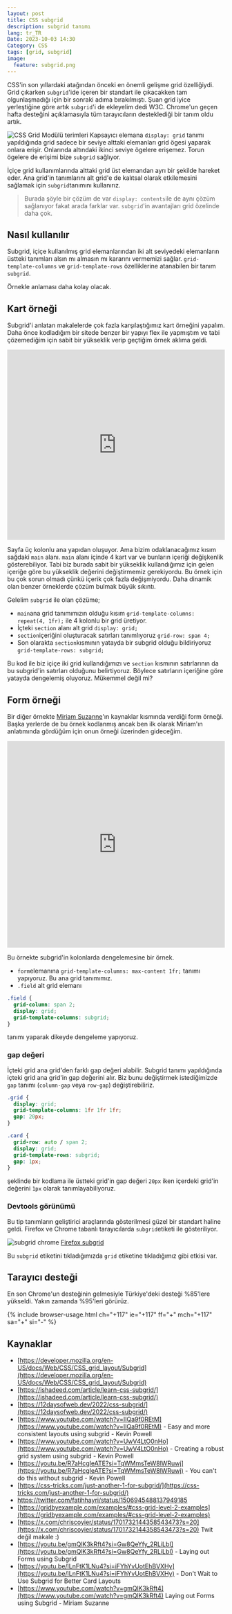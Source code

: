 ```yaml
---
layout: post
title: CSS subgrid
description: subgrid tanımı
lang: tr_TR
Date: 2023-10-03 14:30
Category: CSS
tags: [grid, subgrid]
image:
  feature: subgrid.png
---
```


CSS'in son yıllardaki atağından önceki en önemli gelişme grid özelliğiydi. Grid çıkarken `subgrid`'ide içeren bir standart ile çıkacakken tam olgunlaşmadığı için bir sonraki adıma bırakılmıştı. Şuan grid iyice yerleştiğine göre artık `subgrid`'i de ekleyelim dedi W3C.  Chrome'un geçen hafta desteğini açıklamasıyla tüm tarayıcıların desteklediği bir tanım oldu artık. 

![CSS Grid Modülü terimleri](https://fatihhayrioglu.com/images/grid-terimleri.png)
Kapsayıcı elemana `display: grid` tanımı yapıldığında grid sadece bir seviye alttaki elemanları grid ögesi yaparak onlara erişir. Onlarında altındaki ikinci seviye ögelere erişemez.  Torun ögelere de erişimi bize `subgrid` sağlıyor. 

İçiçe grid kullanımlarında alttaki grid üst elemandan ayrı bir şekilde hareket eder. Ana grid'in tanımlarını alt grid'e de kalıtsal olarak etkilemesini sağlamak için `subgrid`tanımını kullanırız. 

 > Burada şöyle bir çözüm de var `display: contents`ile de aynı çözüm sağlanıyor fakat arada farklar var. `subgrid`'in avantajları grid özelinde daha çok.

## Nasıl kullanılır

Subgrid, içiçe kullanılmış grid elemanlarından iki alt seviyedeki elemanların üstteki tanımları alsın mı almasın mı kararını vermemizi sağlar. `grid-template-columns` ve `grid-template-rows` özelliklerine atanabilen bir tanım `subgrid`. 

Örnekle anlaması daha kolay olacak. 

## Kart örneği

Subgrid'i anlatan makalelerde çok fazla karşılaştığımız kart örneğini yapalım. Daha önce kodladığım bir sitede benzer bir yapıyı flex ile yapmıştım ve tabi çözemediğim için sabit bir yükseklik verip geçtiğim örnek aklıma geldi.

<iframe height="440" style="width: 100%;" scrolling="no" title="subgrid" src="https://codepen.io/fatihhayri/embed/eYbKPJV?default-tab=result&zoom=0.5" frameborder="no" loading="lazy" allowtransparency="true" allowfullscreen="true">
  See the Pen <a href="https://codepen.io/fatihhayri/pen/eYbKPJV">
  subgrid</a> by Fatih Hayrioğlu (<a href="https://codepen.io/fatihhayri">@fatihhayri</a>)
  on <a href="https://codepen.io">CodePen</a>.
</iframe>

Sayfa üç kolonlu ana yapıdan oluşuyor. Ama bizim odaklanacağımız kısım sağdaki `main` alanı. `main` alanı içinde 4 kart var ve bunların içeriği değişkenlik gösterebiliyor. Tabi biz burada sabit bir yükseklik kullandığımız için gelen içeriğe göre bu yükseklik değerini değiştirmemiz gerekiyordu. Bu örnek için bu çok sorun olmadı çünkü içerik çok fazla değişmiyordu. Daha dinamik olan benzer örneklerde çözüm bulmak büyük sıkıntı. 

Gelelim `subgrid` ile olan çözüme;

- `main`ana grid tanımımızın olduğu kısım `grid-template-columns: repeat(4, 1fr);` ile 4 kolonlu bir grid üretiyor. 
- İçteki `section` alanı alt grid `display: grid;` 
- `section`içeriğini oluşturacak satırları tanımlıyoruz `grid-row: span 4;`
- Son olarakta `section`kısmının yatayda bir subgrid olduğu bildiriyoruz `grid-template-rows: subgrid;`

Bu kod ile biz içiçe iki grid kullandığımızı ve `section` kısmının satırlarının da bu subgrid'in satırları olduğunu belirtiyoruz. Böylece satırların içeriğine göre yatayda dengelemiş oluyoruz. Mükemmel değil mi?

## Form örneği

Bir diğer örnekte [Miriam Suzanne](https://front-end.social/@mia)'ın kaynaklar kısmında verdiği form örneği. Başka yerlerde de bu örnek kodlanmış ancak ben ilk olarak Miriam'ın anlatımında gördüğüm için onun örneği üzerinden gideceğim. 

<iframe height="478" style="width: 100%;" scrolling="no" title="Subgrid Forms" src="https://codepen.io/fatihhayri/embed/poqOVzG?default-tab=html%2Cresult&zoom=0.5" frameborder="no" loading="lazy" allowtransparency="true" allowfullscreen="true">
  See the Pen <a href="https://codepen.io/fatihhayri/pen/poqOVzG">
  Subgrid Forms</a> by Fatih Hayrioğlu (<a href="https://codepen.io/fatihhayri">@fatihhayri</a>)
  on <a href="https://codepen.io">CodePen</a>.
</iframe>

Bu örnekte subgrid'in kolonlarda dengelemesine bir örnek.

 - `form`elemanına `grid-template-columns: max-content 1fr;` tanımı yapıyoruz. Bu ana grid tanımımız.
 - `.field` alt grid elemanı

```css
.field {
  grid-column: span 2;
  display: grid;
  grid-template-columns: subgrid;
}
```
tanımı yaparak dikeyde dengeleme yapıyoruz.

### gap değeri 

İçteki grid ana grid'den farklı gap değeri alabilir. Subgrid tanımı yapıldığında içteki grid ana grid'in gap değerini alır. Biz bunu değiştirmek istediğimizde `gap` tanımı (`column-gap` veya `row-gap`) değiştirebiliriz. 

```css
.grid {
  display: grid;
  grid-template-columns: 1fr 1fr 1fr;
  gap: 20px;
}

.card {
  grid-row: auto / span 2;
  display: grid;
  grid-template-rows: subgrid;
  gap: 1px;
}
```

şeklinde bir kodlama ile üstteki grid'in gap değeri `20px`  iken içerdeki grid'in değerini `1px` olarak tanımlayabiliyoruz.

### Devtools görünümü

Bu tip tanımların geliştirici araçlarında gösterilmesi güzel bir standart haline geldi. Firefox ve Chrome tabanlı tarayıcılarda `subgrid`etiketi ile gösteriliyor. 

![subgrid chrome](https://fatihhayrioglu.com/images/chrome-subgrid.png)
[Firefox subgrid](https://fatihhayrioglu.com/images/firefox-subgrid.png)

Bu `subgrid` etiketini tıkladığımızda `grid` etiketine tıkladığımız gibi etkisi var. 

## Tarayıcı desteği

En son Chrome'un desteğinin gelmesiyle Türkiye'deki desteği %85'lere yükseldi. Yakın zamanda %95'leri görürüz.

{% include browser-usage.html ch="+117" ie="+117" ff="+" mch="+117" sa="+" si="-" %}

## Kaynaklar

 - [https://developer.mozilla.org/en-US/docs/Web/CSS/CSS_grid_layout/Subgrid](https://developer.mozilla.org/en-US/docs/Web/CSS/CSS_grid_layout/Subgrid)
 - [https://ishadeed.com/article/learn-css-subgrid/](https://ishadeed.com/article/learn-css-subgrid/)
 - [https://12daysofweb.dev/2022/css-subgrid/](https://12daysofweb.dev/2022/css-subgrid/)
 - [https://www.youtube.com/watch?v=IIQa9f0REtM](https://www.youtube.com/watch?v=IIQa9f0REtM) - Easy and more consistent layouts using subgrid - Kevin Powell
 - [https://www.youtube.com/watch?v=UwV4LtO0nHo](https://www.youtube.com/watch?v=UwV4LtO0nHo) - Creating a robust grid system using subgrid - Kevin Powell
 - [https://youtu.be/R7aHcgIeATE?si=TqWMmsTeW8lWRuwj](https://youtu.be/R7aHcgIeATE?si=TqWMmsTeW8lWRuwj) - You can't do this without subgrid - Kevin Powell
 - [https://css-tricks.com/just-another-1-for-subgrid/](https://css-tricks.com/just-another-1-for-subgrid/)
 - https://twitter.com/fatihhayri/status/1506945488137949185
 - [https://gridbyexample.com/examples/#css-grid-level-2-examples](https://gridbyexample.com/examples/#css-grid-level-2-examples)
 - [https://x.com/chriscoyier/status/1701732144358543473?s=20](https://x.com/chriscoyier/status/1701732144358543473?s=20) Twit değil makale :)
 - [https://youtu.be/gmQlK3kRft4?si=Gw8QeYfy_2RLiLbI](https://youtu.be/gmQlK3kRft4?si=Gw8QeYfy_2RLiLbI) - Laying out Forms using Subgrid
 - [https://youtu.be/lLnFtK1LNu4?si=iFYhYvUotEhBVXHy](https://youtu.be/lLnFtK1LNu4?si=iFYhYvUotEhBVXHy) - Don't Wait to Use Subgrid for Better Card Layouts
 - [https://www.youtube.com/watch?v=gmQlK3kRft4](https://www.youtube.com/watch?v=gmQlK3kRft4) Laying out Forms using Subgrid - Miriam Suzanne
